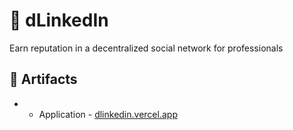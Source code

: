 # 🤝 dLinkedIn

Earn reputation in a decentralized social network for professionals

## 🔗 Artifacts

- - Application - [dlinkedin.vercel.app](https://dlinkedin.vercel.app/)
